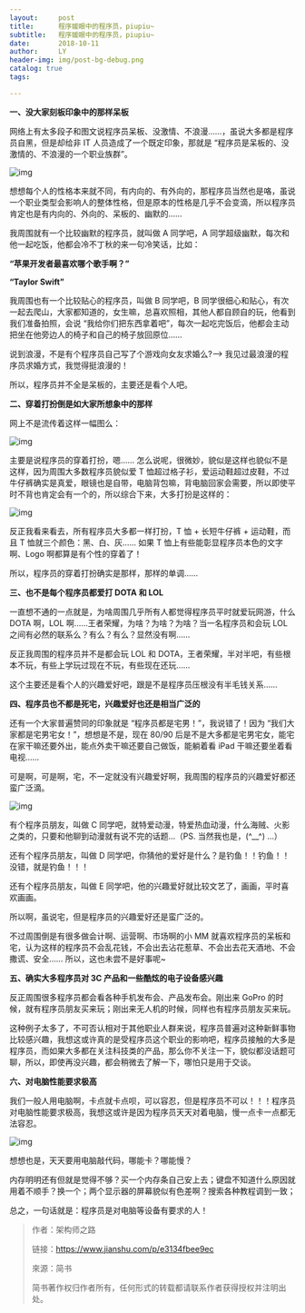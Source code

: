 ```yaml
---
layout:     post
title:      程序媛眼中的程序员，piupiu~
subtitle:   程序媛眼中的程序员，piupiu~
date:       2018-10-11
author:     LY
header-img: img/post-bg-debug.png
catalog: true
tags:

---
```


**一、没大家刻板印象中的那样呆板**



网络上有太多段子和图文说程序员呆板、没激情、不浪漫……，虽说大多都是程序员自黑，但是却给非 IT 人员造成了一个既定印象，那就是 “程序员是呆板的、没激情的、不浪漫的一个职业族群”。



![img](https:////upload-images.jianshu.io/upload_images/13402972-7aa2b87bca532570?imageMogr2/auto-orient/strip%7CimageView2/2/w/240/format/webp)



想想每个人的性格本来就不同，有内向的、有外向的，那程序员当然也是咯，虽说一个职业类型会影响人的整体性格，但是原本的性格是几乎不会变滴，所以程序员肯定也是有内向的、外向的、呆板的、幽默的……

我周围就有一个比较幽默的程序员，就叫做 A 同学吧，A 同学超级幽默，每次和他一起吃饭，他都会冷不丁秋的来一句冷笑话，比如：

**“苹果开发者最喜欢哪个歌手啊？”**

**“Taylor Swift”**

我周围也有一个比较贴心的程序员，叫做 B 同学吧，B 同学很细心和贴心，有次一起去爬山，大家都知道的，女生嘛，总喜欢照相，其他人都自顾自的玩，他看到我们准备拍照，会说 “我给你们把东西拿着吧”，每次一起吃完饭后，他都会主动把坐在他旁边人的椅子和自己的椅子放回原位……

说到浪漫，不是有个程序员自己写了个游戏向女友求婚么?—> 我见过最浪漫的程序员求婚方式，我觉得挺浪漫的！

所以，程序员并不全是呆板的，主要还是看个人吧。

**二、穿着打扮倒是如大家所想象中的那样**

网上不是流传着这样一幅图么：



![img](https:////upload-images.jianshu.io/upload_images/13402972-401796d18b0bec2b?imageMogr2/auto-orient/strip%7CimageView2/2/w/440/format/webp)



主要是说程序员的穿着打扮，嗯…… 怎么说呢，很微妙，貌似是这样也貌似不是这样，因为周围大多数程序员貌似爱 T 恤超过格子衫，爱运动鞋超过皮鞋，不过牛仔裤确实是真爱，眼镜也是自带，电脑背包嘛，背电脑回家会需要，所以即使平时不背也肯定会有一个的，所以综合下来，大多打扮是这样的：





![img](https:////upload-images.jianshu.io/upload_images/13402972-da83971924471f8f?imageMogr2/auto-orient/strip%7CimageView2/2/w/241/format/webp)



反正我看来看去，所有程序员大多都一样打扮，T 恤 + 长短牛仔裤 + 运动鞋，而且 T 恤就三个颜色：黑、白、灰…… 如果 T 恤上有些能彰显程序员本色的文字啊、Logo 啊都算是有个性的穿着了！

所以，程序员的穿着打扮确实是那样，那样的单调……

**三、也不是每个程序员都爱打 DOTA 和 LOL**

一直想不通的一点就是，为啥周围几乎所有人都觉得程序员平时就爱玩网游，什么 DOTA 啊，LOL 啊……王者荣耀，为啥？为啥？为啥？当一名程序员和会玩 LOL 之间有必然的联系么？有么？有么？显然没有啊……



反正我周围的程序员并不是都会玩 LOL 和 DOTA，王者荣耀，半对半吧，有些根本不玩，有些上学玩过现在不玩，有些现在还玩……



这个主要还是看个人的兴趣爱好吧，跟是不是程序员压根没有半毛钱关系……

**四、程序员也不都是死宅，兴趣爱好也还是相当广泛的**

还有一个大家普遍赞同的印象就是 “程序员都是宅男！”，我说错了！因为 “我们大家都是宅男宅女！”，想想是不是，现在 80/90 后是不是大多都是宅男宅女，能宅在家干嘛还要外出，能点外卖干嘛还要自己做饭，能躺着看 iPad 干嘛还要坐着看电视……

可是啊，可是啊，宅，不一定就没有兴趣爱好啊，我周围的程序员的兴趣爱好都还蛮广泛滴。





![img](https:////upload-images.jianshu.io/upload_images/13402972-a133cb2775c536a7?imageMogr2/auto-orient/strip%7CimageView2/2/w/600/format/webp)



有个程序员朋友，叫做 C 同学吧，就特爱动漫，特爱热血动漫，什么海贼、火影之类的，只要和他聊到动漫就有说不完的话题…（PS. 当然我也是，(^__^) …）

还有个程序员朋友，叫做 D 同学吧，你猜他的爱好是什么？是钓鱼！！钓鱼！！没错，就是钓鱼！！！

还有个程序员朋友，叫做 E 同学吧，他的兴趣爱好就比较文艺了，画画，平时喜欢画画。

所以啊，虽说宅，但是程序员的兴趣爱好还是蛮广泛的。

不过周围倒是有很多做会计啊、运营啊、市场啊的小 MM 就喜欢程序员的呆板和宅，认为这样的程序员不会乱花钱，不会出去沾花惹草、不会出去花天酒地、不会撒谎、安全…… 所以，这也未尝不是好事呢~





**五、确实大多程序员对 3C 产品和一些酷炫的电子设备感兴趣**

反正周围很多程序员都会看各种手机发布会、产品发布会。刚出来 GoPro 的时候，就有程序员朋友买来玩；刚出来无人机的时候，同样也有程序员朋友买来玩。

这种例子太多了，不可否认相对于其他职业人群来说，程序员普遍对这种新鲜事物比较感兴趣，我想这或许真的是受程序员这个职业的影响吧，程序员接触的大多是程序员，而如果大多都在关注科技类的产品，那么你不关注一下，貌似都没话题可聊，所以，即使再没兴趣，都会稍微去了解一下，哪怕只是用于交谈。

**六、对电脑性能要求极高**



我们一般人用电脑啊，卡点就卡点呗，可以容忍，但是程序员不可以！！！程序员对电脑性能要求极高，我想这或许是因为程序员天天对着电脑，慢一点卡一点都无法容忍。





![img](https:////upload-images.jianshu.io/upload_images/13402972-db9b08c1dfc670cc?imageMogr2/auto-orient/strip%7CimageView2/2/w/640/format/webp)



想想也是，天天要用电脑敲代码，哪能卡？哪能慢？

内存明明还有但就是觉得不够？买一个内存条自己安上去；键盘不知道什么原因就用着不顺手？换一个；两个显示器的屏幕貌似有色差啊？搜索各种教程调到一致；

总之，一句话就是：程序员是对电脑等设备有要求的人！

> 作者：架构师之路
>
> 链接：https://www.jianshu.com/p/e3134fbee9ec
>
> 來源：简书
>
> 简书著作权归作者所有，任何形式的转载都请联系作者获得授权并注明出处。
